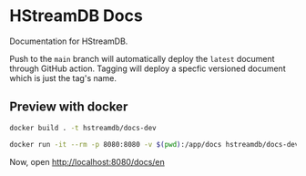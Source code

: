 # HStreamDB Docs

Documentation for HStreamDB.

Push to the `main` branch will automatically deploy the `latest` document
through GitHub action. Tagging will deploy a specfic versioned document which is
just the tag's name.

## Preview with docker


```sh
docker build . -t hstreamdb/docs-dev

docker run -it --rm -p 8080:8080 -v $(pwd):/app/docs hstreamdb/docs-dev
```

Now, open <http://localhost:8080/docs/en>
